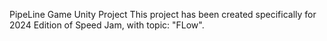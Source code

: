 PipeLine Game Unity Project
This project has been created specifically for 2024 Edition of Speed Jam, with topic: "FLow". 
